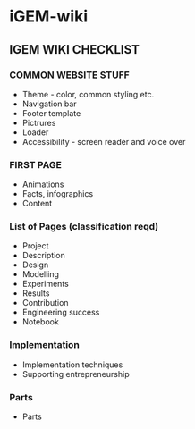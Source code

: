 # iGEM-wiki

## IGEM WIKI CHECKLIST

### COMMON WEBSITE STUFF
* Theme - color, common styling etc.
* Navigation bar
* Footer template 
* Pictrures 
* Loader
* Accessibility - screen reader and voice over 

### FIRST PAGE 
* Animations
* Facts, infographics
* Content

### List of Pages (classification reqd)
* Project 
* Description
* Design
* Modelling
* Experiments
* Results
* Contribution 
* Engineering success
* Notebook 

### Implementation 
* Implementation techniques 
* Supporting entrepreneurship

### Parts 
* Parts 
